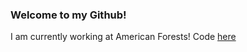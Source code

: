 ### Welcome to my Github!

I am currently working at American Forests! Code [here](github.com/american-forests)
